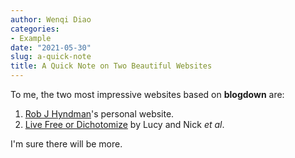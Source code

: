 ```yaml
---
author: Wenqi Diao
categories:
- Example
date: "2021-05-30"
slug: a-quick-note
title: A Quick Note on Two Beautiful Websites
---
```


To me, the two most impressive websites based on **blogdown** are:

1. [Rob J Hyndman](https://robjhyndman.com)'s personal website.
1. [Live Free or Dichotomize](http://livefreeordichotomize.com) by Lucy and Nick _et al_.

I'm sure there will be more.
